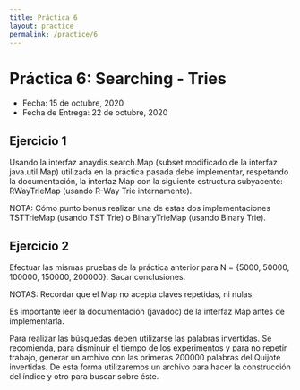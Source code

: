 ```yaml
---
title: Práctica 6
layout: practice
permalink: /practice/6
---
```


# Práctica 6: Searching - Tries

* Fecha: 15 de octubre, 2020
* Fecha de Entrega: 22 de octubre, 2020

## Ejercicio 1

Usando la interfaz anaydis.search.Map (subset modificado de la interfaz java.util.Map) utilizada en la práctica pasada debe implementar, respetando la documentación, la interfaz Map con la siguiente estructura subyacente:
RWayTrieMap (usando R-Way Trie internamente).

NOTA: Cómo punto bonus realizar una de estas dos implementaciones TSTTrieMap (usando TST Trie) o BinaryTrieMap (usando Binary Trie).

## Ejercicio 2

Efectuar las mismas pruebas de la práctica anterior para N = {5000, 50000, 100000, 150000, 200000}. Sacar conclusiones.

NOTAS:
Recordar que el Map no acepta claves repetidas, ni nulas.

Es importante leer la documentación (javadoc) de la interfaz Map antes de implementarla.

Para realizar las búsquedas deben utilizarse las palabras invertidas. Se recomienda, para disminuir el tiempo de los experimentos y para no repetir trabajo, generar un archivo con las primeras 200000 palabras del Quijote invertidas. De esta forma utilizaremos un archivo para hacer la construcción del índice y otro para buscar sobre éste.
